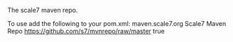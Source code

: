 The scale7 maven repo.

To use add the following to your pom.xml:
    <repository>
        <id>maven.scale7.org</id>
        <name>Scale7 Maven Repo</name>
        <url>https://github.com/s7/mvnrepo/raw/master</url>
        <snapshots>
            <enabled>true</enabled>
        </snapshots>
    </repository>

